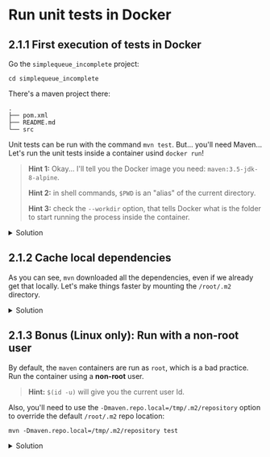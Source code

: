 # Run unit tests in Docker

## 2.1.1 First execution of tests in Docker

Go the `simplequeue_incomplete` project:

```
cd simplequeue_incomplete
```

There's a maven project there:

```
.
├── pom.xml
├── README.md
└── src
```

Unit tests can be run with the command `mvn test`. But... you'll need Maven... Let's run the unit tests inside a container usind `docker run`!

> **Hint 1:** Okay... I'll tell you the Docker image you need: `maven:3.5-jdk-8-alpine`.
>
> **Hint 2:** in shell commands, `$PWD` is an "alias" of the current directory.
>
> **Hint 3:** check the `--workdir` option, that tells Docker what is the folder to start running the process inside the container.

<details>
<summary>Solution</summary>

bash:
```shell
docker run -it --rm \
  --volume $PWD:/code \
  --workdir /code \
    maven:3.5-jdk-8-alpine mvn test
```

powershell:
```shell
docker run -it --rm `
  --volume $PWD:/code `
  --workdir /code `
    maven:3.5-jdk-8-alpine mvn test
```
</details>

## 2.1.2 Cache local dependencies

As you can see, `mvn` downloaded all the dependencies, even if we already get that locally. Let's make things faster by mounting the `/root/.m2` directory.

<details>
<summary>Solution</summary>

bash:
```shell
docker run -it --rm \
  --volume $PWD:/code \
  --volume $HOME/.m2:/root/.m2 \
  --workdir /code \
    maven:3.5-jdk-8-alpine mvn test
```

powershell:
```shell
docker run -it --rm `
  --volume $PWD:/code `
  --volume $HOME/.m2:/root/.m2 `
  --workdir /code `
    maven:3.5-jdk-8-alpine mvn test
```
</details>

## 2.1.3 Bonus (Linux only): Run with a non-root user

By default, the `maven` containers are run as `root`, which is a bad practice. Run the container using a **non-root** user.

> **Hint:** `$(id -u)` will give you the current user Id.

Also, you'll need to use the `-Dmaven.repo.local=/tmp/.m2/repository` option to override the default `/root/.m2` repo location:

```shell
mvn -Dmaven.repo.local=/tmp/.m2/repository test
```

<details>
<summary>Solution</summary>

bash:
```shell
docker run -it --rm \
  --volume $PWD:/code \
  --volume $PWD/.m2:/tmp/.m2/repository \
  --workdir /code \
  --user $(id -u) \
    maven:3.5-jdk-8-alpine mvn -Dmaven.repo.local=/tmp/.m2/repository test

```

powershell:
```shell
docker run -it --rm `
  --volume $PWD:/code `
  --volume $PWD/.m2:/tmp/.m2/repository `
  --workdir /code `
  --user $(id -u) `
    maven:3.5-jdk-8-alpine mvn -Dmaven.repo.local=/tmp/.m2/repository test
```
</details>
